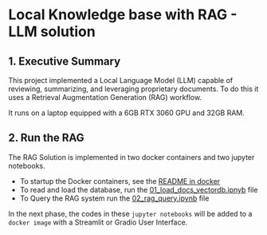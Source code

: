 # Local Knowledge base with RAG - LLM solution

## 1. Executive Summary

This project implemented a Local Language Model (LLM) capable of reviewing, summarizing, and leveraging proprietary documents.  To do this it uses a Retrieval Augmentation Generation (RAG) workflow.

It runs on a laptop equipped with a 6GB RTX 3060 GPU and 32GB RAM. 

## 2. Run the RAG

The RAG Solution is implemented in two docker containers and two jupyter notebooks.

- To startup the Docker containers, see the [README in docker](../docker/README.md)
- To read and load the database, run the [01_load_docs_vectordb.ipnyb](01_load_docs_vectordb.ipnyb) file
- To Query the RAG system run the [02_rag_query.ipynb](02_rag_query.ipynb) file

In the next phase, the codes in these `jupyter notebooks` will be added to a `docker image` with a Streamlit or Gradio User Interface.



